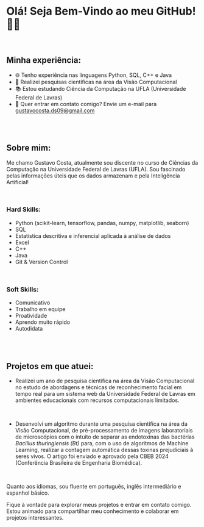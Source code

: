 # Olá! Seja Bem-Vindo ao meu GitHub! 🙋‍♂️

<br>

## Minha experiência:

- 🌐 Tenho experiência nas linguagens Python, SQL, C++ e Java<br>
- 🔬 Realizei pesquisas científicas na área da Visão Computacional <br>
- 📚 Estou estudando Ciência da Computação na UFLA (Universidade Federal de Lavras) <br>
- 📧 Quer entrar em contato comigo? Envie um e-mail para gustavocosta.ds09@gmail.com <br>
<br>

<br>

## Sobre mim:

Me chamo Gustavo Costa, atualmente sou discente no curso de Ciências da Computação na Universidade Federal de Lavras (UFLA). Sou fascinado pelas informações úteis que os dados armazenam e pela Inteligência Artificial!

<br>

### Hard Skills:

- Python (scikit-learn, tensorflow, pandas, numpy, matplotlib, seaborn)
- SQL
- Estatística descritiva e inferencial aplicada à análise de dados
- Excel
- C++
- Java
- Git & Version Control
<br>


### Soft Skills:

- Comunicativo
- Trabalho em equipe
- Proatividade
- Aprendo muito rápido
- Autodidata
<br>

<br>

## Projetos em que atuei:

- Realizei um ano de pesquisa científica na área da Visão Computacional no estudo de abordagens e técnicas de reconhecimento facial em tempo real para um sistema web da Universidade Federal de Lavras em ambientes educacionais com recursos computacionais limitados.
<br>

- Desenvolvi um algoritmo durante uma pesquisa científica na área da Visão Computacional, de pré-processamento de imagens laboratoriais de microscópios com o intuito de separar as endotoxinas das bactérias *Bacillus thuringiensis (Bt)* para, com o uso de algoritmos de
Machine Learning, realizar a contagem automática dessas toxinas prejudiciais à seres vivos. O artigo foi enviado e aprovado pela CBEB 2024 (Conferência Brasileira de Engenharia Biomédica).
<br>


Quanto aos idiomas, sou fluente em português, inglês intermediário e espanhol básico.


Fique à vontade para explorar meus projetos e entrar em contato comigo. Estou animado para compartilhar meu conhecimento e colaborar em projetos interessantes.
